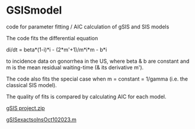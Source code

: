 # GSISmodel
code for parameter fitting / AIC calculation of gSIS and SIS models

The code fits the differential equation

di/dt = beta\*(1-i)\*i - (2\*m\'+1)/m\*i\*m - b\*i

to incidence data on gonorrhea in the US, where beta & b are constant and m is the mean residual waiting-time (& its derivative m').

The code also fits the special case when m = constant = 1/gamma (i.e. the classical SIS model).

The quality of fits is compared by calculating AIC for each model. 

[gSIS project.zip](https://github.com/mathguypi314/GSISmodel/files/8800303/gSIS.project.zip)

[gSISexactsolnsOct102023.m](https://github.com/mathguypi314/GSISmodel/blob/main/gSISexactsolnsOct102023.m)
